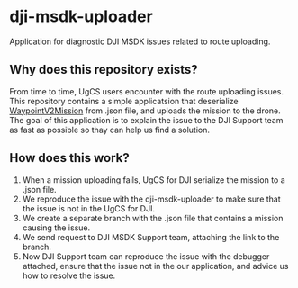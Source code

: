 # dji-msdk-uploader

Application for diagnostic DJI MSDK issues related to route uploading.


## Why does this repository exists?

From time to time, UgCS users encounter with the route uploading issues. This repository contains a simple applicatsion that deserialize [WaypointV2Mission](https://developer.dji.com/api-reference/android-api/Components/Missions/DJIWaypointV2Mission.html?search=waypointv2mission&i=0&) from .json file, and uploads the mission to the drone. The goal of this application is to explain the issue to the DJI Support team as fast as possible so thay can help us find a solution. 

## How does this work?

1. When a mission uploading fails, UgCS for DJI serialize the mission to a .json file.
2. We reproduce the issue with the dji-msdk-uploader to make sure that the issue is not in the UgCS for DJI.
3. We create a separate branch with the .json file that contains a mission causing the issue.
4. We send request to DJI MSDK Support team, attaching the link to the branch.
5. Now DJI Support team can reproduce the issue with the debugger attached, ensure that the issue not in the our application, and advice us how to resolve the issue.
